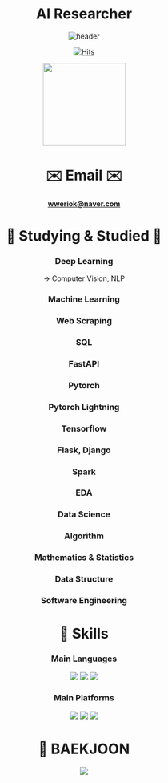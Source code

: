 <div align="center">

# AI Researcher   
  
![header](https://capsule-render.vercel.app/api?type=waving&color=auto&height=300&section=header&text=JUNO&fontSize=90)
  
  
[![Hits](https://hits.seeyoufarm.com/api/count/incr/badge.svg?url=https%3A%2F%2Fgithub.com%2Fgjbae1212%2Fhit-counter&count_bg=%2379C83D&title_bg=%23555555&icon=&icon_color=%23E7E7E7&title=hits&edge_flat=false)](https://hits.seeyoufarm.com)  
  
  
<img align='center' src="https://github-readme-stats.vercel.app/api?username=JUNUbermensch" height="165">  
  

# ✉️ Email ✉️
#### wweriok@naver.com
   
# 📌 Studying & Studied 📌
### Deep Learning 
 -> Computer Vision, NLP
### Machine Learning
  
### Web Scraping
  
### SQL

### FastAPI

### Pytorch

### Pytorch Lightning

### Tensorflow

### Flask, Django
  
### Spark
  
### EDA
 
### Data Science

### Algorithm

### Mathematics & Statistics

### Data Structure

### Software Engineering




# 🦾 Skills
### Main Languages
<img src="https://img.shields.io/badge/Python-3776AB?style=for-the-badge&logo=Python&logoColor=black"> <img src="https://img.shields.io/badge/Pytorch-EE4C2C?style=for-the-badge&logo=Pytorch&logoColor=black"> <img src="https://camo.githubusercontent.com/7a5b0be4e9e7f84c9729c8a6cac39f94f9398d1982dfc58561ee4ddbff53f5cc/68747470733a2f2f696d672e736869656c64732e696f2f7374617469632f76313f7374796c653d666f722d7468652d6261646765266d6573736167653d54656e736f72466c6f7726636f6c6f723d464636463030266c6f676f3d54656e736f72466c6f77266c6f676f436f6c6f723d464646464646266c6162656c3d">
### Main Platforms
<img src="https://img.shields.io/badge/Jupyter-F37626?style=for-the-badge&logo=Jupyter&logoColor=black"> <img src="https://img.shields.io/badge/Visual Studio Code-007ACC?style=for-the-badge&logo=Visual Studio Code&logoColor=black"> <img src="https://img.shields.io/badge/Windows-0078D6?style=for-the-badge&logo=Windows&logoColor=black">










# 🌱 BAEKJOON
<img align='center' src="http://mazassumnida.wtf/api/v2/generate_badge?boj=jun0w7">
  
</div>
